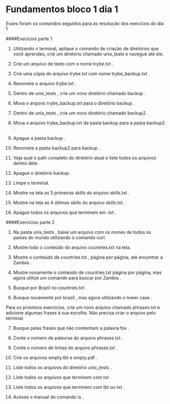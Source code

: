 # Fundamentos bloco 1 dia 1

Esses foram os comandos seguidos para as resolução dos execícios do dia 1

####Execícios parte 1

1. Utilizando o terminal, aplique o comando de criação de diretórios que você aprendeu, crie um diretório chamado unix_tests e navegue até ele.

2. Crie um arquivo de texto com o nome trybe.txt .

3. Crie uma cópia do arquivo trybe.txt com nome trybe_backup.txt .

4. Renomeie o arquivo trybe.txt .

5. Dentro de unix_tests , crie um novo diretório chamado backup .

6. Mova o arquivo trybe_backup.txt para o diretório backup .

7. Dentro de unix_tests , crie um novo diretório chamado backup2 .

8. Mova o arquivo trybe_backup.txt da pasta backup para a pasta backup2 .

9. Apague a pasta backup .

10. Renomeie a pasta backup2 para backup .

11. Veja qual o path completo do diretório atual e liste todos os arquivos dentro dele.

12. Apague o diretório backup .

13. Limpe o terminal.

14. Mostre na tela as 5 primeiras skills do arquivo skills.txt .

15. Mostre na tela as 4 últimas skills do arquivo skills.txt .

16. Apague todos os arquivos que terminem em .txt .

####Exercícios parte 2

1. Na pasta unix_tests , baixe um arquivo com os nomes de todos os países do mundo utilizando o comando curl:

2. Mostre todo o conteúdo do arquivo countries.txt na tela.

3. Mostre o conteúdo de countries.txt , página por página, até encontrar a Zambia .

4. Mostre novamente o conteúdo de countries.txt página por página, mas agora utilize um comando para buscar por Zambia .

5. Busque por Brazil no countries.txt .

6. Busque novamente por brazil , mas agora utilizando o lower case .

Para os próximos exercícios, crie um novo arquivo chamado phrases.txt e adicione algumas frases à sua escolha. Não precisa criar o arquivo pelo terminal.

7. Busque pelas frases que não contenham a palavra fox .

8. Conte o número de palavras do arquivo phrases.txt .

9. Conte o número de linhas do arquivo phrases.txt .

10. Crie os arquivos empty.tbt e empty.pdf .

11. Liste todos os arquivos do diretório unix_tests .

12. Liste todos os arquivos que terminem com txt .

13. Liste todos os arquivos que terminem com tbt ou txt .

14. Acesse o manual do comando ls .
